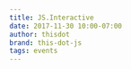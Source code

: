 ```yaml
---
title: JS.Interactive
date: 2017-11-30 10:00-07:00
author: thisdot
brand: this-dot-js
tags: events
---
```

